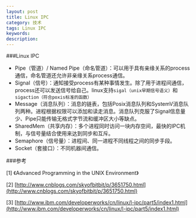 ```yaml
---
layout: post
title: Linux IPC
category: 技术
tags: Linux IPC
keywords: 
description: 
---
```


###Linux IPC

- Pipe（管道）/ Named Pipe（命名管道）：可以用于具有亲缘关系的process通信，命名管道还允许非亲缘关系process通信。
- Signal（信号）：通知接受process有某种事情发生。除了用于进程间通信，process还可以发送信号给自己。linux支持`sigal（unix早期信号语义）`和`sigaction（符合poxis标准的函数）`
- Message（消息队列）：消息的链表，包括Posix消息队列和SystemV消息队列两种。进程根据权限可以添加和读走消息。消息队列克服了Signal信息量少、Pipe只能传输无格式字节流和缓冲区大小等缺点。
- SharedMem（共享内存）：多个进程同时访问一块内存空间，最快的IPC机制，与信号量结合使用来达到同步和互斥。
- Semaphore（信号量）：进程间、同一进程不同线程之间的同步手段。
- Socket（套接口）：不同机器间通信。


###参考

[1] 《Advanced Programming in the UNIX Environment》

[2]  [http://www.cnblogs.com/skyofbitbit/p/3651750.html](http://www.cnblogs.com/skyofbitbit/p/3651750.html)

[3] [http://www.ibm.com/developerworks/cn/linux/l-ipc/part5/index1.html](http://www.ibm.com/developerworks/cn/linux/l-ipc/part5/index1.html)
